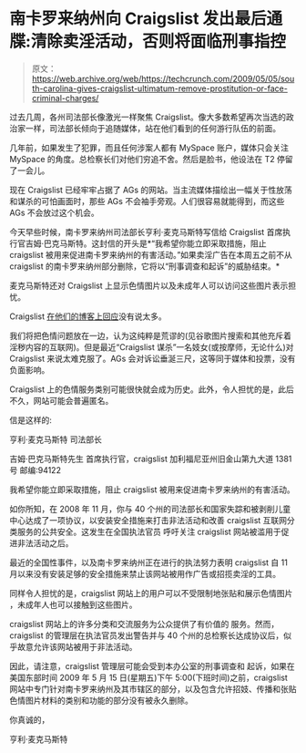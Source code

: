 # 南卡罗来纳州向 Craigslist 发出最后通牒:清除卖淫活动，否则将面临刑事指控

> 原文：<https://web.archive.org/web/https://techcrunch.com/2009/05/05/south-carolina-gives-craigslist-ultimatum-remove-prostitution-or-face-criminal-charges/>

过去几周，各州司法部长像激光一样聚焦 Craigslist。像大多数希望再次当选的政治家一样，司法部长倾向于追随媒体，站在他们看到的任何游行队伍的前面。

几年前，如果发生了犯罪，而且任何涉案人都有 MySpace 账户，媒体只会关注 MySpace 的角度。总检察长们对他们穷追不舍。然后是脸书，他设法在 T2 停留了一会儿。

现在 Craigslist 已经牢牢占据了 AGs 的网站。当主流媒体描绘出一幅关于性放荡和谋杀的可怕画面时，那些 AGs 不会袖手旁观。人们很容易就能得到，而这些 AGs 不会放过这个机会。

今天早些时候，南卡罗来纳州司法部长亨利·麦克马斯特写信给 Craigslist 首席执行官吉姆·巴克马斯特。这封信的开头是*“我希望你能立即采取措施，阻止 craigslist 被用来促进南卡罗来纳州的有害活动。”如果卖淫广告在本周五之前不从 craigslist 的南卡罗来纳州部分删除，它将以“刑事调查和起诉”的威胁结束。*

麦克马斯特还对 Craigslist 上显示色情图片以及未成年人可以访问这些图片表示担忧。

Craigslist [在他们的博客上回应](https://web.archive.org/web/20220701014033/http://blog.craigslist.org/2009/05/sc-ag-mcmaster/)没有说太多。

我们将把色情问题放在一边，认为这纯粹是荒谬的(见谷歌图片搜索和其他充斥着淫秽内容的互联网)。但是最近“Craigslist 谋杀”一名妓女(或按摩师，无论什么)对 Craigslist 来说太难克服了。AGs 会对诉讼垂涎三尺，这等同于媒体和投票，没有负面影响。

Craigslist 上的色情服务类别可能很快就会成为历史。此外，令人担忧的是，此后不久，网站可能会普遍匿名。

信是这样的:

亨利·麦克马斯特
司法部长

吉姆·巴克马斯特先生
首席执行官，craigslist
加利福尼亚州旧金山第九大道 1381 号
邮编:94122

我希望你能立即采取措施，阻止 craigslist 被用来促进南卡罗来纳州的有害活动。

如你所知，在 2008 年 11 月，你与 40 个州的司法部长和国家失踪和被剥削儿童中心达成了一项协议，以安装安全措施来打击非法活动和改善 craigslist 互联网分类服务的公共安全。这发生在全国执法官员
呼吁关注 craigslist 网站被滥用于促进非法活动之后。

最近的全国性事件，以及南卡罗来纳州正在进行的执法努力表明
craigslist 自 11 月以来没有安装足够的安全措施来禁止该网站被用作广告或招揽卖淫的工具。

同样令人担忧的是，craigslist 网站上的用户可以不受限制地张贴和展示色情图片
，未成年人也可以接触到这些图片。

craigslist 网站上的许多分类和交流服务为公众提供了有价值的
服务。然而，craigslist 的管理层在执法官员发出警告并与 40 个州的总检察长达成协议后，似乎故意允许该网站被用于非法活动。

因此，请注意，craigslist 管理层可能会受到本办公室的刑事调查和
起诉，如果在美国东部时间 2009 年 5 月 15 日(星期五)下午 5:00(下班时间)之前，craigslist 网站中专门针对南卡罗来纳州及其市辖区的部分，以及包含允许招妓、传播和张贴色情图片材料的类别和功能的部分没有被永久删除。

你真诚的，

亨利·麦克马斯特